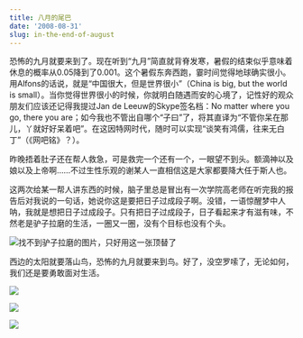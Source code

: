 ```yaml
---
title: 八月的尾巴
date: '2008-08-31'
slug: in-the-end-of-august
---
```


恐怖的九月就要来到了。现在听到“九月”简直就背脊发寒，暑假的结束似乎意味着休息的概率从0.05降到了0.001。这个暑假东奔西跑，霎时间觉得地球确实很小。用Alfons的话说，就是“中国很大，但是世界很小”（China is big, but the world is small）。当你觉得世界很小的时候，你就明白随遇而安的心境了，记性好的观众朋友们应该还记得我提过Jan de Leeuw的Skype签名档：No matter where you go, there you are；如今我也不管出自哪个“子曰”了，将其直译为“不管你呆在那儿，丫就好好呆着吧”。在这因特网时代，随时可以实现“谈笑有鸿儒，往来无白丁”（《网吧铭》？）。

昨晚捂着肚子还在帮人救急，可是救完一个还有一个，一眼望不到头。额滴神以及娘以及上帝啊……不过生性乐观的谢某人一直相信这是大家都要降大任于斯人也。

这两次给某一帮人讲东西的时候，脑子里总是冒出有一次学院高老师在听完我的报告后对我说的一句话，她说你这是要把日子过成段子啊。没错，一语惊醒梦中人呐，我就是想把日子过成段子。只有把日子过成段子，日子看起来才有滋有味，不然老是驴子拉磨的生活，一圈又一圈，没有个目标也没有个头。

![找不到驴子拉磨的图片，只好用这一张顶替了](http://i.imgur.com/OGtOwN1.jpg)

西边的太阳就要落山鸟，恐怖的九月就要来到鸟。好了，没空罗嗦了，无论如何，我们还是要勇敢面对生活。

![](http://i.imgur.com/WLrJyWg.jpg)

![](http://i.imgur.com/XyPscDe.jpg)

![](http://i.imgur.com/47fsopI.jpg)

